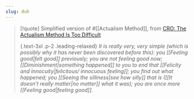 ```yaml
---
slug: duh
---
```


> [!quote] Simplified version of #[[Actualism Method]], from [CRO: The Actualism Method Is Too Difficult](https://actualfreedom.com.au/sundry/commonobjections/CRO30a.htm)
> 
> {.text-3xl .p-2 .leading-relaxed}
> *It is really very, very simple (which is possibly why it has never been discovered before this): you [[Feeling good|felt good]] previously; you are not feeling good now; [[Diminishment|something happened]] to you to end that [[Felicity and Innocuity|felicitous/ innocuous feeling]]; you find out what happened; you [[Seeing the silliness|see how silly]] that is ([[It doesn't really matter|no matter]] what it was); you are once more [[Feeling good|feeling good]].*
